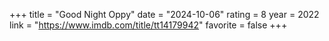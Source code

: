 +++
title = "Good Night Oppy"
date = "2024-10-06"
rating = 8
year = 2022
link = "https://www.imdb.com/title/tt14179942"
favorite = false
+++
